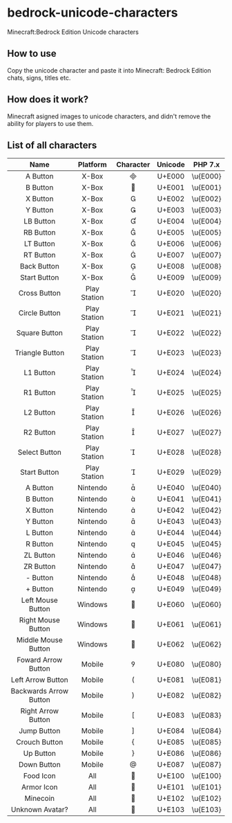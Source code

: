 # bedrock-unicode-characters
Minecraft:Bedrock Edition Unicode characters

## How to use
Copy the unicode character and paste it into Minecraft: Bedrock Edition chats, signs, titles etc.

## How does it work?
Minecraft asigned images to unicode characters, and didn't remove the ability for players to use them.

## List of all characters

|          Name          |   Platform   | Character | Unicode |  PHP 7.x |
|:----------------------:|:------------:|:---------:|:-------:|:--------:|
|        A Button        |     X-Box    |          |  U+E000 | \u{E000} |
|        B Button        |     X-Box    |          |  U+E001 | \u{E001} |
|        X Button        |     X-Box    |          |  U+E002 | \u{E002} |
|        Y Button        |     X-Box    |          |  U+E003 | \u{E003} |
|        LB Button       |     X-Box    |          |  U+E004 | \u{E004} |
|        RB Button       |     X-Box    |          |  U+E005 | \u{E005} |
|        LT Button       |     X-Box    |          |  U+E006 | \u{E006} |
|        RT Button       |     X-Box    |          |  U+E007 | \u{E007} |
|       Back Button      |     X-Box    |          |  U+E008 | \u{E008} |
|      Start Button      |     X-Box    |          |  U+E009 | \u{E009} |
|      Cross Button      | Play Station |          |  U+E020 | \u{E020} |
|      Circle Button     | Play Station |          |  U+E021 | \u{E021} |
|      Square Button     | Play Station |          |  U+E022 | \u{E022} |
|     Triangle Button    | Play Station |          |  U+E023 | \u{E023} |
|        L1 Button       | Play Station |          |  U+E024 | \u{E024} |
|        R1 Button       | Play Station |          |  U+E025 | \u{E025} |
|        L2 Button       | Play Station |          |  U+E026 | \u{E026} |
|        R2 Button       | Play Station |          |  U+E027 | \u{E027} |
|      Select Button     | Play Station |          |  U+E028 | \u{E028} |
|      Start Button      | Play Station |          |  U+E029 | \u{E029} |
|        A Button        |   Nintendo   |          |  U+E040 | \u{E040} |
|        B Button        |   Nintendo   |          |  U+E041 | \u{E041} |
|        X Button        |   Nintendo   |          |  U+E042 | \u{E042} |
|        Y Button        |   Nintendo   |          |  U+E043 | \u{E043} |
|        L Button        |   Nintendo   |          |  U+E044 | \u{E044} |
|        R Button        |   Nintendo   |          |  U+E045 | \u{E045} |
|        ZL Button       |   Nintendo   |          |  U+E046 | \u{E046} |
|        ZR Button       |   Nintendo   |          |  U+E047 | \u{E047} |
|        - Button        |   Nintendo   |          |  U+E048 | \u{E048} |
|        + Button        |   Nintendo   |          |  U+E049 | \u{E049} |
|    Left Mouse Button   |    Windows   |          |  U+E060 | \u{E060} |
|   Right Mouse Button   |    Windows   |          |  U+E061 | \u{E061} |
|   Middle Mouse Button  |    Windows   |          |  U+E062 | \u{E062} |
|   Foward Arrow Button  |    Mobile    |          |  U+E080 | \u{E080} |
|    Left Arrow Button   |    Mobile    |          |  U+E081 | \u{E081} |
| Backwards Arrow Button |    Mobile    |          |  U+E082 | \u{E082} |
|   Right Arrow Button   |    Mobile    |          |  U+E083 | \u{E083} |
|       Jump Button      |    Mobile    |          |  U+E084 | \u{E084} |
|      Crouch Button     |    Mobile    |          |  U+E085 | \u{E085} |
|        Up Button       |    Mobile    |          |  U+E086 | \u{E086} |
|       Down Button      |    Mobile    |          |  U+E087 | \u{E087} |
|        Food Icon       |      All     |          |  U+E100 | \u{E100} |
|       Armor Icon       |      All     |          |  U+E101 | \u{E101} |
|        Minecoin        |      All     |          |  U+E102 | \u{E102} |
|     Unknown Avatar?    |      All     |          |  U+E103 | \u{E103} |
